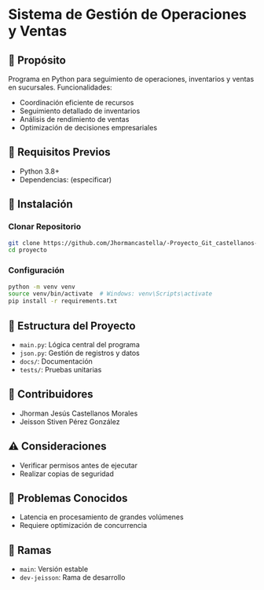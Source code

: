 # Sistema de Gestión de Operaciones y Ventas

## 📝 Propósito
Programa en Python para seguimiento de operaciones, inventarios y ventas en sucursales. Funcionalidades:
- Coordinación eficiente de recursos
- Seguimiento detallado de inventarios
- Análisis de rendimiento de ventas
- Optimización de decisiones empresariales

## 🚀 Requisitos Previos
- Python 3.8+
- Dependencias: (especificar)

## 🔧 Instalación

### Clonar Repositorio
```bash
git clone https://github.com/Jhormancastella/-Proyecto_Git_castellanos-jhorman-perez-jeisson.git
cd proyecto
```

### Configuración
```bash
python -m venv venv
source venv/bin/activate  # Windows: venv\Scripts\activate
pip install -r requirements.txt
```

## 📂 Estructura del Proyecto
- `main.py`: Lógica central del programa
- `json.py`: Gestión de registros y datos
- `docs/`: Documentación
- `tests/`: Pruebas unitarias

## 🤝 Contribuidores
- Jhorman Jesús Castellanos Morales
- Jeisson Stiven Pérez González

## ⚠️ Consideraciones
- Verificar permisos antes de ejecutar
- Realizar copias de seguridad

## 🐛 Problemas Conocidos
- Latencia en procesamiento de grandes volúmenes
- Requiere optimización de concurrencia

## 📌 Ramas
- `main`: Versión estable
- `dev-jeisson`: Rama de desarrollo